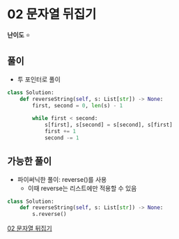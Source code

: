 # 02 문자열 뒤집기  
**난이도** ⭐️

## 풀이

- 투 포인터로 풀이

```python
class Solution:
    def reverseString(self, s: List[str]) -> None:
        first, second = 0, len(s) - 1
        
        while first < second:
            s[first], s[second] = s[second], s[first]
            first += 1
            second -= 1
```

## 가능한 풀이

- 파이써닉한 풀이: reverse()를 사용
    - 이때 reverse는 리스트에만 적용할 수 있음

```python
class Solution:
    def reverseString(self, s: List[str]) -> None:
        s.reverse()
```

[02 문자열 뒤집기](https://www.notion.so/02-53fd1bae4bcf408083eb2039935c5f94)